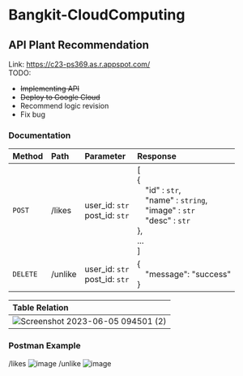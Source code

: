# Bangkit-CloudComputing
## API Plant Recommendation

Link: https://c23-ps369.as.r.appspot.com/
<br>
TODO:
- <s>Implementing API</s>
- <s>Deploy to Google Cloud</s>
- Recommend logic revision
- Fix bug

### Documentation
| Method | Path | Parameter | Response |
| :--- | :--- | :--- | :--- |
| `POST` | /likes | user_id: `str`<br>post_id: `str` | [<br/>{ <br/> &emsp;"id" : `str`, <br/> &emsp;"name" : `string`, <br/> &emsp;"image" : `str` <br/> &emsp;"desc" : `str` <br/> },<br/>...<br/>] |
| `DELETE` | /unlike | user_id: `str`<br>post_id: `str` | {<br/>&emsp;"message": "success"<br/>} |

| Table Relation |
| :--- |
|![Screenshot 2023-06-05 094501 (2)](https://github.com/ornaman-dev/Bangkit-CloudComputing/assets/73805258/d47748fc-31f3-4011-8f89-1a7ac175394a)|

### Postman Example
/likes
![image](https://github.com/ornaman-dev/Bangkit-CloudComputing/assets/73805258/1a76c754-30c3-436c-a5bb-3186d8724ea1)
/unlike
![image](https://github.com/ornaman-dev/Bangkit-CloudComputing/assets/73805258/0729c4aa-4268-4834-8146-ddc0c4bceb43)
